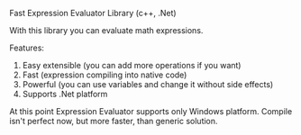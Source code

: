 Fast Expression Evaluator Library (c++, .Net)



With this library you can evaluate math expressions.



Features:

1. Easy extensible (you can add more operations if you want)
2. Fast (expression compiling into native code)
3. Powerful (you can use variables and change it without side effects)
4. Supports .Net platform

At this point Expression Evaluator supports only Windows platform.
Compile isn't perfect now, but more faster, than generic solution.
